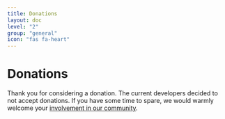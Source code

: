 ```yaml
---
title: Donations
layout: doc
level: "2"
group: "general"
icon: "fas fa-heart"
---
```


# Donations

Thank you for considering a donation. The current developers decided to not accept donations. If you have some time to spare, we would warmly welcome your [involvement in our community](/documentation/project/contribute).
